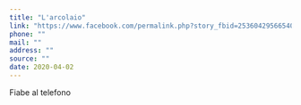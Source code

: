 ```yaml
---
title: "L'arcolaio"
link: "https://www.facebook.com/permalink.php?story_fbid=2536042956654052&id=2178695745722110"
phone: ""
mail: ""
address: ""
source: ""
date: 2020-04-02
---
```


Fiabe al telefono
